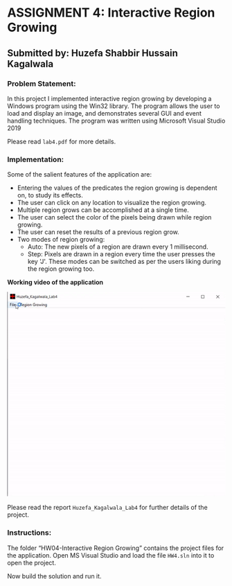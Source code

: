 # ASSIGNMENT 4: Interactive Region Growing
## Submitted by: Huzefa Shabbir Hussain Kagalwala

### Problem Statement:
In this project I implemented interactive region growing by developing a Windows program using the Win32 library. The program allows the user to load and display an image, and demonstrates several GUI and event handling techniques. The program was written using Microsoft Visual Studio 2019

Please read `lab4.pdf` for more details.

### Implementation:

Some of the salient features of the application are:
- Entering the values of the predicates the region growing is dependent on, to study its effects.
- The user can click on any location to visualize the region growing. 
- Multiple region grows can be accomplished at a single time.
- The user can select the color of the pixels being drawn while region growing.
- The user can reset the results of a previous region grow.
- Two modes of region growing:
	- Auto: The new pixels of a region are drawn every 1 millisecond.
	- Step: Pixels are drawn in a region every time the user presses the key 'J'.
  These modes can be switched as per the users liking during the region growing too.

**Working video of the application**

![](https://github.com/Huzefa-Kagalwala/ECE6310-Introduction-to-Computer-Vision/blob/master/4-Interactive%20Region%20Growing/Data/program.gif)

Please read the report `Huzefa_Kagalwala_Lab4` for further details of the project.

### Instructions:

The folder “HW04-Interactive Region Growing” contains the project files for the application. Open MS Visual Studio and load the file `HW4.sln` into it to open the project. 

Now build the solution and run it.